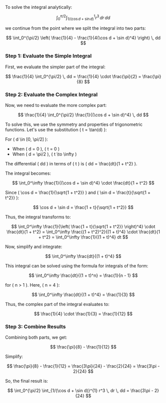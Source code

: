 To solve the integral analytically:

$$
\int_0^{\pi/2} \int_{1/(\cos d + \sin d)}^{1} r^3 \, dr \, dd
$$

we continue from the point where we split the integral into two parts:

$$
\int_0^{\pi/2} \left( \frac{1}{4} - \frac{1}{4(\cos d + \sin d)^4} \right) \, dd
$$

### Step 1: Evaluate the Simple Integral
First, we evaluate the simpler part of the integral:

$$
\frac{1}{4} \int_0^{\pi/2} \, dd = \frac{1}{4} \cdot \frac{\pi}{2} = \frac{\pi}{8}
$$

### Step 2: Evaluate the Complex Integral
Now, we need to evaluate the more complex part:

$$
\frac{1}{4} \int_0^{\pi/2} \frac{1}{(\cos d + \sin d)^4} \, dd
$$

To solve this, we use the symmetry and properties of trigonometric functions. Let's use the substitution \( t = \tan(d) \):

For \( d \in [0, \pi/2] \):
- When \( d = 0 \), \( t = 0 \)
- When \( d = \pi/2 \), \( t \to \infty \)

The differential \( dd \) in terms of \( t \) is \( dd = \frac{dt}{1 + t^2} \).

The integral becomes:

$$
\int_0^\infty \frac{1}{(\cos d + \sin d)^4} \cdot \frac{dt}{1 + t^2}
$$

Since \( \cos d = \frac{1}{\sqrt{1 + t^2}} \) and \( \sin d = \frac{t}{\sqrt{1 + t^2}} \):

$$
\cos d + \sin d = \frac{1 + t}{\sqrt{1 + t^2}}
$$

Thus, the integral transforms to:

$$
\int_0^\infty \frac{1}{\left( \frac{1 + t}{\sqrt{1 + t^2}} \right)^4} \cdot \frac{dt}{1 + t^2} = \int_0^\infty \frac{(1 + t^2)^2}{(1 + t)^4} \cdot \frac{dt}{1 + t^2} = \int_0^\infty \frac{1}{(1 + t)^4} dt
$$

Now, simplify and integrate:

$$
\int_0^\infty \frac{dt}{(1 + t)^4}
$$

This integral can be solved using the formula for integrals of the form:

$$
\int_0^\infty \frac{dt}{(1 + t)^n} = \frac{1}{n - 1}
$$

for \( n > 1 \). Here, \( n = 4 \):

$$
\int_0^\infty \frac{dt}{(1 + t)^4} = \frac{1}{3}
$$

Thus, the complex part of the integral evaluates to:

$$
\frac{1}{4} \cdot \frac{1}{3} = \frac{1}{12}
$$

### Step 3: Combine Results
Combining both parts, we get:

$$
\frac{\pi}{8} - \frac{1}{12}
$$

Simplify:

$$
\frac{\pi}{8} - \frac{1}{12} = \frac{3\pi}{24} - \frac{2}{24} = \frac{3\pi - 2}{24}
$$

So, the final result is:

$$
\int_0^{\pi/2} \int_{1/(\cos d + \sin d)}^{1} r^3 \, dr \, dd = \frac{3\pi - 2}{24}
$$
